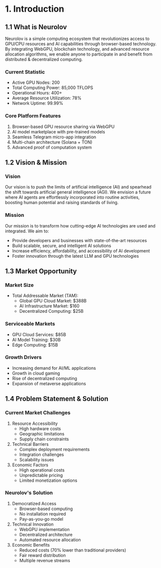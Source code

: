 # 1. Introduction

## 1.1 What is Neurolov

Neurolov is a simple computing ecosystem that revolutionizes access to GPU/CPU resources and AI capabilities through browser-based technology. By  integrating WebGPU, blockchain technology, and advanced resource allocation algorithms, we enable anyone to participate in and benefit from distributed & decentralized computing.

### &#x20;Current Statistic

* Active GPU Nodes: 200
* Total Computing Power: 85,000 TFLOPS
* Operational Hours: 400+
* Average Resource Utilization: 78%
* Network Uptime: 99.99%

### &#x20;Core Platform Features

1. Browser-based GPU resource sharing via WebGPU
2. AI model marketplace with pre-trained models
3. Seamless Telegram micro-app integration
4. Multi-chain architecture (Solana + TON)
5. Advanced proof of computation system

## 1.2 Vision & Mission

### Vision

Our vision is to push the limits of artificial intelligence (AI) and spearhead the shift towards artificial general intelligence (AGI). We envision a future where AI agents are effortlessly incorporated into routine activities, boosting human potential and raising standards of living.

### Mission

Our mission is to transform how cutting-edge AI technologies are used and integrated. We aim to:

* Provide developers and businesses with state-of-the-art resources
* Build scalable, secure, and intelligent AI solutions
* Increase efficiency, affordability, and accessibility of AI development
* Foster innovation through the latest LLM and GPU technologies

## 1.3 Market Opportunity

### Market Size

* Total Addressable Market (TAM):
  * Global GPU Cloud Market: $388B
  * AI Infrastructure Market: $160
  * Decentralized Computing: $25B&#x20;

### Serviceable Markets

* GPU Cloud Services: $85B
* AI Model Training: $30B
* Edge Computing: $15B

### Growth Drivers

* Increasing demand for AI/ML applications
* Growth in cloud gaming
* Rise of decentralized computing
* Expansion of metaverse applications

## 1.4 Problem Statement & Solution

### Current Market Challenges

1. Resource Accessibility
   * High hardware costs
   * Geographic limitations
   * Supply chain constraints
2. Technical Barriers
   * Complex deployment requirements
   * Integration challenges
   * Scalability issues
3. Economic Factors
   * High operational costs
   * Unpredictable pricing
   * Limited monetization options

### Neurolov's Solution

1. Democratized Access
   * Browser-based computing
   * No installation required
   * Pay-as-you-go model
2. Technical Innovation
   * WebGPU implementation
   * Decentralized architecture
   * Automated resource allocation
3. Economic Benefits
   * Reduced costs (70% lower than traditional providers)
   * Fair reward distribution
   * Multiple revenue streams
